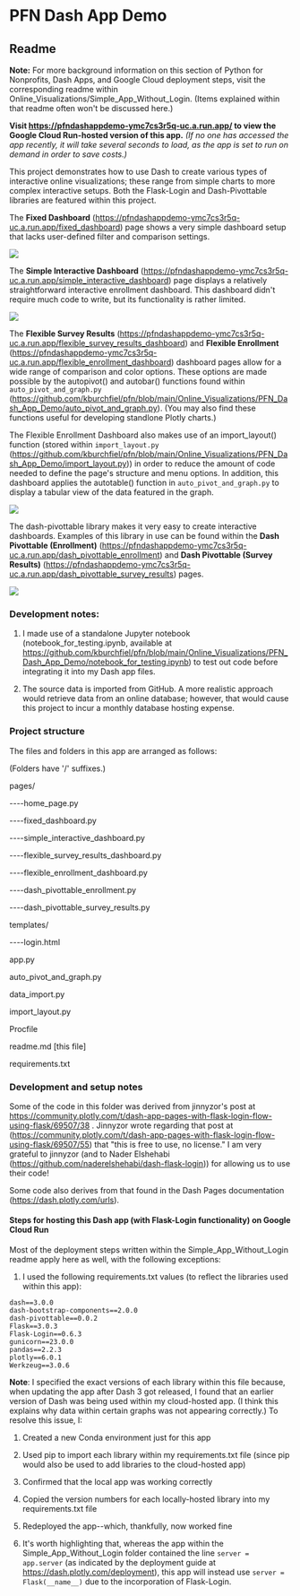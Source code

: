 # PFN Dash App Demo

## Readme

**Note:** For more background information on this section of Python for Nonprofits, Dash Apps, and Google Cloud deployment steps, visit the corresponding readme within Online_Visualizations/Simple_App_Without_Login. (Items explained within that readme often won't be discussed here.)

**Visit https://pfndashappdemo-ymc7cs3r5q-uc.a.run.app/ to view the Google Cloud Run-hosted version of this app.** *(If no one has accessed the app recently, it will take several seconds to load, as the app is set to run on demand in order to save costs.)*

This project demonstrates how to use Dash to create various types of interactive online visualizations; these range from simple charts to more complex interactive setups. Both the Flask-Login and Dash-Pivottable libraries are featured within this project.

The **Fixed Dashboard** (https://pfndashappdemo-ymc7cs3r5q-uc.a.run.app/fixed_dashboard) page shows a very simple 
dashboard setup that lacks user-defined filter and comparison settings. 

![](page_screenshots/fixed_dashboard.png)

The **Simple Interactive Dashboard** (https://pfndashappdemo-ymc7cs3r5q-uc.a.run.app/simple_interactive_dashboard) page 
displays a relatively straightforward interactive enrollment dashboard. 
This dashboard didn't require much code to write, but its functionality 
is rather limited.

![](page_screenshots/simple_interactive_enrollment_dashboard.png)

The **Flexible Survey Results** (https://pfndashappdemo-ymc7cs3r5q-uc.a.run.app/flexible_survey_results_dashboard) and 
**Flexible Enrollment** (https://pfndashappdemo-ymc7cs3r5q-uc.a.run.app/flexible_enrollment_dashboard) dashboard pages
allow for a wide range of comparison and color options. These options are 
made possible by the autopivot() and autobar() functions found within 
`auto_pivot_and_graph.py` (https://github.com/kburchfiel/pfn/blob/main/Online_Visualizations/PFN_Dash_App_Demo/auto_pivot_and_graph.py). (You may also find these functions useful for 
developing standlone Plotly charts.)

The Flexible Enrollment Dashboard also makes use of an import_layout() 
function (stored within `import_layout.py` (https://github.com/kburchfiel/pfn/blob/main/Online_Visualizations/PFN_Dash_App_Demo/import_layout.py)) 
in order to reduce the amount of code needed to define
the page's structure and menu options. In addition, this dashboard
applies the autotable() function in `auto_pivot_and_graph.py` to display
a tabular view of the data featured in the graph.

![](page_screenshots/flexible_enrollment_dashboard.png)

The dash-pivottable library makes it very easy to 
create interactive dashboards. Examples of this library in use can 
be found within the **Dash Pivottable (Enrollment)** (https://pfndashappdemo-ymc7cs3r5q-uc.a.run.app/dash_pivottable_enrollment) and **Dash Pivottable (Survey Results)** (https://pfndashappdemo-ymc7cs3r5q-uc.a.run.app/dash_pivottable_survey_results) pages.

![](page_screenshots/dash_pivottable_enrollment.png)


### Development notes:

1. I made use of a standalone Jupyter notebook (notebook_for_testing.ipynb, available at https://github.com/kburchfiel/pfn/blob/main/Online_Visualizations/PFN_Dash_App_Demo/notebook_for_testing.ipynb) to test out code before integrating it into my Dash app files.

1. The source data is imported from GitHub. A more realistic approach would retrieve data from an online database; however, that would cause this project to incur a monthly database hosting expense.

### Project structure

The files and folders in this app are arranged as follows: 

(Folders have '/' suffixes.)

pages/

----home_page.py

----fixed_dashboard.py

----simple_interactive_dashboard.py

----flexible_survey_results_dashboard.py

----flexible_enrollment_dashboard.py

----dash_pivottable_enrollment.py

----dash_pivottable_survey_results.py

templates/

----login.html

app.py

auto_pivot_and_graph.py

data_import.py

import_layout.py

Procfile

readme.md [this file]

requirements.txt

### Development and setup notes

Some of the code in this folder was derived from jinnyzor's post at https://community.plotly.com/t/dash-app-pages-with-flask-login-flow-using-flask/69507/38 . Jinnyzor wrote regarding that post at (https://community.plotly.com/t/dash-app-pages-with-flask-login-flow-using-flask/69507/55) that "this is free to use, no license." I am very grateful to jinnyzor (and to Nader Elshehabi (https://github.com/naderelshehabi/dash-flask-login)) for allowing us to use their code!

Some code also derives from that found in the Dash Pages documentation (https://dash.plotly.com/urls).

#### Steps for hosting this Dash app (with Flask-Login functionality) on Google Cloud Run

Most of the deployment steps written within the Simple_App_Without_Login readme apply here as well, with the following exceptions:

1. I used the following requirements.txt values (to reflect the libraries used within this app):

```
dash==3.0.0
dash-bootstrap-components==2.0.0
dash-pivottable==0.0.2
Flask==3.0.3
Flask-Login==0.6.3
gunicorn==23.0.0
pandas==2.2.3
plotly==6.0.1
Werkzeug==3.0.6
```

**Note**: I specified the exact versions of each library within this file because, when updating the app after Dash 3 got released, I found that an earlier version of Dash was being used within my cloud-hosted app. (I think this explains why data within certain graphs was not appearing correctly.) To resolve this issue, I:

1. Created a new Conda environment just for this app
2. Used pip to import each library within my requirements.txt file (since pip would also be used to add libraries to the cloud-hosted app)
3. Confirmed that the local app was working correctly
4. Copied the version numbers for each locally-hosted library into my requirements.txt file
5. Redeployed the app--which, thankfully, now worked fine


2. It's worth highlighting that, whereas the app within the Simple_App_Without_Login folder contained the line `server = app.server` (as indicated by the deployment guide at https://dash.plotly.com/deployment), this app will instead use `server = Flask(__name__)` due to the incorporation of Flask-Login.
